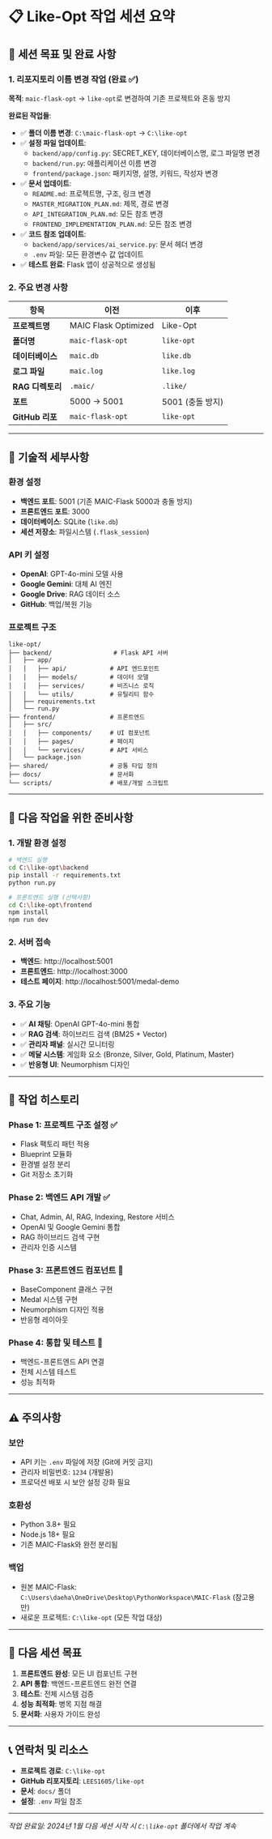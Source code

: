# 📋 Like-Opt 작업 세션 요약

## 🎯 **세션 목표 및 완료 사항**

### **1. 리포지토리 이름 변경 작업 (완료 ✅)**

**목적**: `maic-flask-opt` → `like-opt`로 변경하여 기존 프로젝트와 혼동 방지

**완료된 작업들**:
- ✅ **폴더 이름 변경**: `C:\maic-flask-opt` → `C:\like-opt`
- ✅ **설정 파일 업데이트**:
  - `backend/app/config.py`: SECRET_KEY, 데이터베이스명, 로그 파일명 변경
  - `backend/run.py`: 애플리케이션 이름 변경
  - `frontend/package.json`: 패키지명, 설명, 키워드, 작성자 변경
- ✅ **문서 업데이트**:
  - `README.md`: 프로젝트명, 구조, 링크 변경
  - `MASTER_MIGRATION_PLAN.md`: 제목, 경로 변경
  - `API_INTEGRATION_PLAN.md`: 모든 참조 변경
  - `FRONTEND_IMPLEMENTATION_PLAN.md`: 모든 참조 변경
- ✅ **코드 참조 업데이트**:
  - `backend/app/services/ai_service.py`: 문서 헤더 변경
  - `.env` 파일: 모든 환경변수 값 업데이트
- ✅ **테스트 완료**: Flask 앱이 성공적으로 생성됨

### **2. 주요 변경 사항**

| 항목 | 이전 | 이후 |
|------|------|------|
| **프로젝트명** | MAIC Flask Optimized | Like-Opt |
| **폴더명** | `maic-flask-opt` | `like-opt` |
| **데이터베이스** | `maic.db` | `like.db` |
| **로그 파일** | `maic.log` | `like.log` |
| **RAG 디렉토리** | `.maic/` | `.like/` |
| **포트** | 5000 → 5001 | 5001 (충돌 방지) |
| **GitHub 리포** | `maic-flask-opt` | `like-opt` |

---

## 🔧 **기술적 세부사항**

### **환경 설정**
- **백엔드 포트**: 5001 (기존 MAIC-Flask 5000과 충돌 방지)
- **프론트엔드 포트**: 3000
- **데이터베이스**: SQLite (`like.db`)
- **세션 저장소**: 파일시스템 (`.flask_session`)

### **API 키 설정**
- **OpenAI**: GPT-4o-mini 모델 사용
- **Google Gemini**: 대체 AI 엔진
- **Google Drive**: RAG 데이터 소스
- **GitHub**: 백업/복원 기능

### **프로젝트 구조**
```
like-opt/
├── backend/                 # Flask API 서버
│   ├── app/
│   │   ├── api/            # API 엔드포인트
│   │   ├── models/         # 데이터 모델
│   │   ├── services/       # 비즈니스 로직
│   │   └── utils/          # 유틸리티 함수
│   ├── requirements.txt
│   └── run.py
├── frontend/               # 프론트엔드
│   ├── src/
│   │   ├── components/     # UI 컴포넌트
│   │   ├── pages/          # 페이지
│   │   └── services/       # API 서비스
│   └── package.json
├── shared/                 # 공통 타입 정의
├── docs/                   # 문서화
└── scripts/                # 배포/개발 스크립트
```

---

## 🚀 **다음 작업을 위한 준비사항**

### **1. 개발 환경 설정**
```bash
# 백엔드 실행
cd C:\like-opt\backend
pip install -r requirements.txt
python run.py

# 프론트엔드 실행 (선택사항)
cd C:\like-opt\frontend
npm install
npm run dev
```

### **2. 서버 접속**
- **백엔드**: http://localhost:5001
- **프론트엔드**: http://localhost:3000
- **테스트 페이지**: http://localhost:5001/medal-demo

### **3. 주요 기능**
- ✅ **AI 채팅**: OpenAI GPT-4o-mini 통합
- ✅ **RAG 검색**: 하이브리드 검색 (BM25 + Vector)
- ✅ **관리자 패널**: 실시간 모니터링
- ✅ **메달 시스템**: 게임화 요소 (Bronze, Silver, Gold, Platinum, Master)
- ✅ **반응형 UI**: Neumorphism 디자인

---

## 📝 **작업 히스토리**

### **Phase 1: 프로젝트 구조 설정** ✅
- Flask 팩토리 패턴 적용
- Blueprint 모듈화
- 환경별 설정 분리
- Git 저장소 초기화

### **Phase 2: 백엔드 API 개발** ✅
- Chat, Admin, AI, RAG, Indexing, Restore 서비스
- OpenAI 및 Google Gemini 통합
- RAG 하이브리드 검색 구현
- 관리자 인증 시스템

### **Phase 3: 프론트엔드 컴포넌트** 🔄
- BaseComponent 클래스 구현
- Medal 시스템 구현
- Neumorphism 디자인 적용
- 반응형 레이아웃

### **Phase 4: 통합 및 테스트** 🔄
- 백엔드-프론트엔드 API 연결
- 전체 시스템 테스트
- 성능 최적화

---

## ⚠️ **주의사항**

### **보안**
- API 키는 `.env` 파일에 저장 (Git에 커밋 금지)
- 관리자 비밀번호: `1234` (개발용)
- 프로덕션 배포 시 보안 설정 강화 필요

### **호환성**
- Python 3.8+ 필요
- Node.js 18+ 필요
- 기존 MAIC-Flask와 완전 분리됨

### **백업**
- 원본 MAIC-Flask: `C:\Users\daeha\OneDrive\Desktop\PythonWorkspace\MAIC-Flask` (참고용만)
- 새로운 프로젝트: `C:\like-opt` (모든 작업 대상)

---

## 🎯 **다음 세션 목표**

1. **프론트엔드 완성**: 모든 UI 컴포넌트 구현
2. **API 통합**: 백엔드-프론트엔드 완전 연결
3. **테스트**: 전체 시스템 검증
4. **성능 최적화**: 병목 지점 해결
5. **문서화**: 사용자 가이드 완성

---

## 📞 **연락처 및 리소스**

- **프로젝트 경로**: `C:\like-opt`
- **GitHub 리포지토리**: `LEES1605/like-opt`
- **문서**: `docs/` 폴더
- **설정**: `.env` 파일 참조

---

*작업 완료일: 2024년 1월*
*다음 세션 시작 시 `C:\like-opt` 폴더에서 작업 계속*
